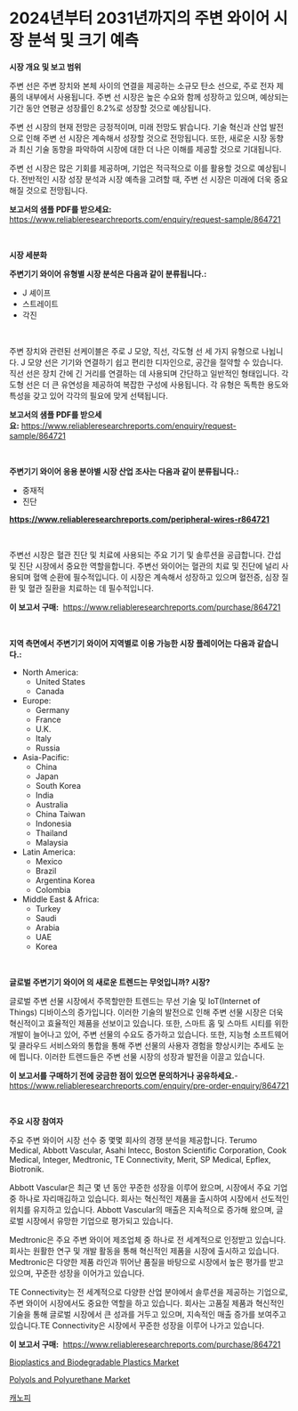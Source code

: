 <p><h1>2024년부터 2031년까지의 주변 와이어 시장 분석 및 크기 예측</h1></p><p><strong>시장 개요 및 보고 범위</strong></p>
<p><p>주변 선은 주변 장치와 본체 사이의 연결을 제공하는 소규모 탄소 선으로, 주로 전자 제품의 내부에서 사용됩니다. 주변 선 시장은 높은 수요와 함께 성장하고 있으며, 예상되는 기간 동안 연평균 성장률인 8.2%로 성장할 것으로 예상됩니다. </p><p>주변 선 시장의 현재 전망은 긍정적이며, 미래 전망도 밝습니다. 기술 혁신과 산업 발전으로 인해 주변 선 시장은 계속해서 성장할 것으로 전망됩니다. 또한, 새로운 시장 동향과 최신 기술 동향을 파악하여 시장에 대한 더 나은 이해를 제공할 것으로 기대됩니다. </p><p>주변 선 시장은 많은 기회를 제공하며, 기업은 적극적으로 이를 활용할 것으로 예상됩니다. 전반적인 시장 성장 분석과 시장 예측을 고려할 때, 주변 선 시장은 미래에 더욱 중요해질 것으로 전망됩니다.</p></p>
<p><strong>보고서의 샘플 PDF를 받으세요:</strong> <a href="https://www.reliableresearchreports.com/enquiry/request-sample/864721">https://www.reliableresearchreports.com/enquiry/request-sample/864721</a></p>
<p>&nbsp;</p>
<p><strong>시장 세분화</strong></p>
<p><strong>주변기기 와이어 유형별 시장 분석은 다음과 같이 분류됩니다.:</strong></p>
<p><ul><li>J 셰이프</li><li>스트레이트</li><li>각진</li></ul></p>
<p>&nbsp;</p>
<p><p>주변 장치와 관련된 선케이블은 주로 J 모양, 직선, 각도형 선 세 가지 유형으로 나뉩니다. J 모양 선은 기기와 연결하기 쉽고 편리한 디자인으로, 공간을 절약할 수 있습니다. 직선 선은 장치 간에 긴 거리를 연결하는 데 사용되며 간단하고 일반적인 형태입니다. 각도형 선은 더 큰 유연성을 제공하여 복잡한 구성에 사용됩니다. 각 유형은 독특한 용도와 특성을 갖고 있어 각각의 필요에 맞게 선택됩니다.</p></p>
<p><strong>보고서의 샘플 PDF를 받으세요:</strong>&nbsp;<a href="https://www.reliableresearchreports.com/enquiry/request-sample/864721">https://www.reliableresearchreports.com/enquiry/request-sample/864721</a></p>
<p>&nbsp;</p>
<p><strong> 주변기기 와이어 응용 분야별 시장 산업 조사는 다음과 같이 분류됩니다.:</strong></p>
<p><ul><li>중재적</li><li>진단</li></ul></p>
<p><strong><a href="https://www.reliableresearchreports.com/peripheral-wires-r864721">https://www.reliableresearchreports.com/peripheral-wires-r864721</a></strong></p>
<p>&nbsp;</p>
<p><p>주변선 시장은 혈관 진단 및 치료에 사용되는 주요 기기 및 솔루션을 공급합니다. 간섭 및 진단 시장에서 중요한 역할을합니다. 주변선 와이어는 혈관의 치료 및 진단에 널리 사용되며 혈액 순환에 필수적입니다. 이 시장은 계속해서 성장하고 있으며 혈전증, 심장 질환 및 혈관 질환을 치료하는 데 필수적입니다.</p></p>
<p><strong>이 보고서 구매:</strong>&nbsp; <a href="https://www.reliableresearchreports.com/purchase/864721">https://www.reliableresearchreports.com/purchase/864721</a></p>
<p>&nbsp;</p>
<p><strong>지역 측면에서 주변기기 와이어 지역별로 이용 가능한 시장 플레이어는 다음과 같습니다.:</strong></p>
<p><ul>
    <li>
        North America:
        <ul>
            <li>United States</li>
            <li>Canada</li>
        </ul>
    </li>
    <li>
        Europe:
        <ul>
            <li>Germany</li>
            <li>France</li>
            <li>U.K.</li>
            <li>Italy</li>
            <li>Russia</li>
        </ul>
    </li>
    <li>
        Asia-Pacific:
        <ul>
            <li>China</li>
            <li>Japan</li>
            <li>South Korea</li>
            <li>India</li>
            <li>Australia</li>
            <li>China Taiwan</li>
            <li>Indonesia</li>
            <li>Thailand</li>
            <li>Malaysia</li>
        </ul>
    </li>
    <li>
        Latin America:
        <ul>
            <li>Mexico</li>
            <li>Brazil</li>
            <li>Argentina Korea</li>
            <li>Colombia</li>
        </ul>
    </li>
    <li>
        Middle East & Africa:
        <ul>
            <li>Turkey</li>
            <li>Saudi</li>
            <li>Arabia</li>
            <li>UAE</li>
            <li>Korea</li>
        </ul>
    </li>
    </ul></p>
<p>&nbsp;</p>
<p><strong>글로벌 주변기기 와이어 의 새로운 트렌드는 무엇입니까? 시장?</strong></p>
<p><p>글로벌 주변 선물 시장에서 주목할만한 트렌드는 무선 기술 및 IoT(Internet of Things) 디바이스의 증가입니다. 이러한 기술의 발전으로 인해 주변 선물 시장은 더욱 혁신적이고 효율적인 제품을 선보이고 있습니다. 또한, 스마트 홈 및 스마트 시티를 위한 개발이 늘어나고 있어, 주변 선물의 수요도 증가하고 있습니다. 또한, 지능형 소프트웨어 및 클라우드 서비스와의 통합을 통해 주변 선물의 사용자 경험을 향상시키는 추세도 눈에 띕니다. 이러한 트렌드들은 주변 선물 시장의 성장과 발전을 이끌고 있습니다.</p></p>
<p><strong>이 보고서를 구매하기 전에 궁금한 점이 있으면 문의하거나 공유하세요.</strong>- <a href="https://www.reliableresearchreports.com/enquiry/pre-order-enquiry/864721">https://www.reliableresearchreports.com/enquiry/pre-order-enquiry/864721</a></p>
<p>&nbsp;</p>
<p><strong>주요 시장 참여자</strong></p>
<p><p>주요 주변 와이어 시장 선수 중 몇몇 회사의 경쟁 분석을 제공합니다. Terumo Medical, Abbott Vascular, Asahi Intecc, Boston Scientific Corporation, Cook Medical, Integer, Medtronic, TE Connectivity, Merit, SP Medical, Epflex, Biotronik. </p><p>Abbott Vascular은 최근 몇 년 동안 꾸준한 성장을 이루어 왔으며, 시장에서 주요 기업 중 하나로 자리매김하고 있습니다. 회사는 혁신적인 제품을 출시하여 시장에서 선도적인 위치를 유지하고 있습니다. Abbott Vascular의 매출은 지속적으로 증가해 왔으며, 글로벌 시장에서 유망한 기업으로 평가되고 있습니다.</p><p>Medtronic은 주요 주변 와이어 제조업체 중 하나로 전 세계적으로 인정받고 있습니다. 회사는 원활한 연구 및 개발 활동을 통해 혁신적인 제품을 시장에 출시하고 있습니다. Medtronic은 다양한 제품 라인과 뛰어난 품질을 바탕으로 시장에서 높은 평가를 받고 있으며, 꾸준한 성장을 이어가고 있습니다.</p><p>TE Connectivity는 전 세계적으로 다양한 산업 분야에서 솔루션을 제공하는 기업으로, 주변 와이어 시장에서도 중요한 역할을 하고 있습니다. 회사는 고품질 제품과 혁신적인 기술을 통해 글로벌 시장에서 큰 성과를 거두고 있으며, 지속적인 매출 증가를 보여주고 있습니다.TE Connectivity은 시장에서 꾸준한 성장을 이루어 나가고 있습니다.</p></p>
<p><strong>이 보고서 구매:</strong>&nbsp;&nbsp;<a href="https://www.reliableresearchreports.com/purchase/864721">https://www.reliableresearchreports.com/purchase/864721</a></p>
<p><p><a href="https://www.linkedin.com/pulse/bioplastics-biodegradable-plastics-market-size-growth-segmentation-yfbsc?trackingId=1lPinmVWoVBBZIR0VbSA9g%3D%3D">Bioplastics and Biodegradable Plastics Market</a></p><p><a href="https://www.linkedin.com/pulse/global-polyols-polyurethane-market-size-trends-insights-projections-zyrgc?trackingId=ADB8wPzvZVSQRd2jvi9buA%3D%3D">Polyols and Polyurethane Market</a></p><p><a href="https://medium.com/@justynwelch/%EC%B9%B4%ED%94%BC%EB%8B%88-%EC%8B%9C%EC%9E%A5-%EA%B7%9C%EB%AA%A8%EB%8A%94-%EA%B8%80%EB%A1%9C%EB%B2%8C-%EC%82%B0%EC%97%85%EC%97%90%EC%84%9C-%EA%B0%80%EC%9E%A5-%EC%A2%8B%EC%9D%80-%EB%A7%88%EC%BC%80%ED%8C%85-%EC%B1%84%EB%84%90%EC%9D%84-%EB%B3%B4%EC%97%AC%EC%A4%8D%EB%8B%88%EB%8B%A4-7bd77a59cf79">캐노피</a></p></p>